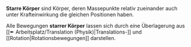 **Starre Körper** sind Körper, deren Massepunkte relativ zueinander auch unter Krafteinwirkung die gleichen Positionen haben.

Alle Bewegungen **starrer Körper** lassen sich durch eine Überlagerung aus [[✒ Arbeitsplatz/Translation (Physik)|Translations-]] und [[Rotation|Rotationsbewegungen]] darstellen.